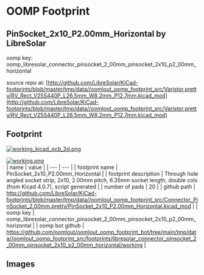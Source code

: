 # OOMP Footprint  
## PinSocket_2x10_P2.00mm_Horizontal  by LibreSolar  
  
oomp key: oomp_libresolar_connector_pinsocket_2_00mm_pinsocket_2x10_p2_00mm_horizontal  
  
source repo at: [http://github.com/LibreSolar/KiCad-footprints/blob/master/tmp/data//oomlout_oomp_footprint_src/Varistor.pretty/RV_Rect_V25S440P_L26.5mm_W8.2mm_P12.7mm.kicad_mod](http://github.com/LibreSolar/KiCad-footprints/blob/master/tmp/data//oomlout_oomp_footprint_src/Varistor.pretty/RV_Rect_V25S440P_L26.5mm_W8.2mm_P12.7mm.kicad_mod)  
## Footprint  
  
[![working_kicad_pcb_3d.png](working_kicad_pcb_3d_600.png)](working_kicad_pcb_3d.png)  
  
[![working.png](working_600.png)](working.png)  
| name | value | 
| --- | --- | 
| footprint name | PinSocket_2x10_P2.00mm_Horizontal | 
| footprint description | Through hole angled socket strip, 2x10, 2.00mm pitch, 6.35mm socket length, double cols (from Kicad 4.0.7), script generated | 
| number of pads | 20 | 
| github path | http://github.com/LibreSolar/KiCad-footprints/blob/master/tmp/data//oomlout_oomp_footprint_src/Connector_PinSocket_2.00mm.pretty/PinSocket_2x10_P2.00mm_Horizontal.kicad_mod | 
| oomp key | oomp_libresolar_connector_pinsocket_2_00mm_pinsocket_2x10_p2_00mm_horizontal | 
| oomp bot github | https://github.com/oomlout/oomlout_oomp_footprint_bot/tree/main/tmp/data//oomlout_oomp_footprint_src/footprints/libresolar_connector_pinsocket_2_00mm_pinsocket_2x10_p2_00mm_horizontal/working | 
## Images  
